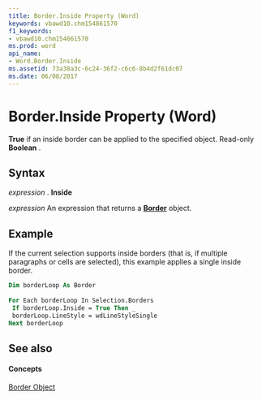 ```yaml
---
title: Border.Inside Property (Word)
keywords: vbawd10.chm154861570
f1_keywords:
- vbawd10.chm154861570
ms.prod: word
api_name:
- Word.Border.Inside
ms.assetid: 73a38a3c-6c24-36f2-c6c6-8b4d2f61dc07
ms.date: 06/08/2017
---
```



# Border.Inside Property (Word)

 **True** if an inside border can be applied to the specified object. Read-only **Boolean** .


## Syntax

 _expression_ . **Inside**

 _expression_ An expression that returns a **[Border](Word.Border.md)** object.


## Example

If the current selection supports inside borders (that is, if multiple paragraphs or cells are selected), this example applies a single inside border.


```vb
Dim borderLoop As Border 
 
For Each borderLoop In Selection.Borders 
 If borderLoop.Inside = True Then _ 
 borderLoop.LineStyle = wdLineStyleSingle 
Next borderLoop
```


## See also


#### Concepts


[Border Object](Word.Border.md)


